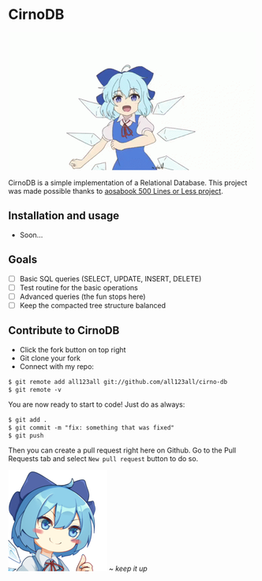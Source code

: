 # CirnoDB

<p align="center">
<img src="pics/cirno-4.gif" />
</p>

CirnoDB is a simple implementation of a Relational Database. This project was made possible thanks to [aosabook 500 Lines or Less project](https://github.com/aosabook/500lines).

## Installation and usage

- Soon...

## Goals

- [ ] Basic SQL queries (SELECT, UPDATE, INSERT, DELETE)
- [ ] Test routine for the basic operations
- [ ] Advanced queries (the fun stops here)
- [ ] Keep the compacted tree structure balanced

## Contribute to CirnoDB

- Click the fork button on top right
- Git clone your fork
- Connect with my repo:

```
$ git remote add all123all git://github.com/all123all/cirno-db
$ git remote -v
```

You are now ready to start to code! Just do as always:

```
$ git add .
$ git commit -m "fix: something that was fixed"
$ git push
```

Then you can create a pull request right here on Github. Go to the Pull Requests tab and select `New pull request` button to do so.

![Cirno](/pics/cirno-1.png/) <i>~ keep it up</i>
